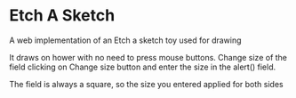 # Etch A Sketch
A web implementation of an Etch a sketch toy used for drawing

It draws on hower with no need to press mouse buttons. Change size of the field clicking on Change size button and enter the size in the alert() field. 

The field is always a square, so the size you entered applied for both sides
